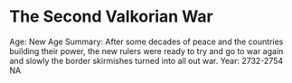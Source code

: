 # The Second Valkorian War

Age: New Age
Summary: After some decades of peace and the countries building their power, the new rulers were ready to try and go to war again and slowly the border skirmishes turned into all out war.
Year: 2732-2754 NA